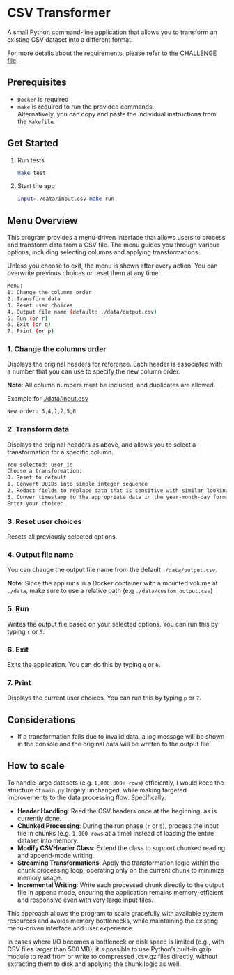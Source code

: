 # CSV Transformer

A small Python command-line application that allows you to transform an existing CSV dataset into a different format.

For more details about the requirements, please refer to the [CHALLENGE file](./CHALLENGE.md).

## Prerequisites

- `Docker` is required
- `make` is required to run the provided commands. \
  Alternatively, you can copy and paste the individual instructions from the `Makefile`.

## Get Started

1. Run tests

   ```sh
   make test
   ```

2. Start the app

   ```sh
   input=./data/input.csv make run
   ```

## Menu Overview

This program provides a menu-driven interface that allows users to process and transform data from a CSV file. The menu guides you through various options, including selecting columns and applying transformations.

Unless you choose to exit, the menu is shown after every action. You can overwrite previous choices or reset them at any time.

```sh
Menu:
1. Change the columns order
2. Transform data
3. Reset user choices
4. Output file name (default: ./data/output.csv)
5. Run (or r)
6. Exit (or q)
7. Print (or p)
```

### 1. Change the columns order

Displays the original headers for reference. Each header is associated with a number that you can use to specify the new column order.

**Note**: All column numbers must be included, and duplicates are allowed.

Example for [./data/input.csv](./data/input.csv)

```sh
New order: 3,4,1,2,5,6
```

### 2. Transform data

Displays the original headers as above, and allows you to select a transformation for a specific column.

```sh
You selected: user_id
Choose a transformation:
0. Reset to default
1. Convert UUIDs into simple integer sequence
2. Redact fields to replace data that is sensitive with similar looking random data
3. Conver timestamp to the appropriate date in the year-month-day format
Enter your choice:
```

### 3. Reset user choices

Resets all previously selected options.

### 4. Output file name

You can change the output file name from the default `./data/output.csv`.

**Note**: Since the app runs in a Docker container with a mounted volume at `./data`, make sure to use a relative path (e.g `./data/custom_output.csv`)

### 5. Run

Writes the output file based on your selected options. You can run this by typing `r` or `5`.

### 6. Exit

Exits the application. You can do this by typing `q` or `6`.

### 7. Print

Displays the current user choices. You can run this by typing `p` or `7`.

## Considerations

- If a transformation fails due to invalid data, a log message will be shown in the console and the original data will be written to the output file.

## How to scale

To handle large datasets (e.g. `1,000,000+ rows`) efficiently, I would keep the structure of `main.py` largely unchanged, while making targeted improvements to the data processing flow. Specifically:

- **Header Handling**: Read the CSV headers once at the beginning, as is currently done.
- **Chunked Processing**: During the run phase (`r` or `5`), process the input file in chunks (e.g. `1,000 rows` at a time) instead of loading the entire dataset into memory.
- **Modify CSVHeader Class**: Extend the class to support chunked reading and append-mode writing.
- **Streaming Transformations**: Apply the transformation logic within the chunk processing loop, operating only on the current chunk to minimize memory usage.
- **Incremental Writing**: Write each processed chunk directly to the output file in append mode, ensuring the application remains memory-efficient and responsive even with very large input files.

This approach allows the program to scale gracefully with available system resources and avoids memory bottlenecks, while maintaining the existing menu-driven interface and user experience.

In cases where I/O becomes a bottleneck or disk space is limited (e.g., with CSV files larger than 500 MB), it's possible to use Python’s built-in gzip module to read from or write to compressed .csv.gz files directly, without extracting them to disk and applying the chunk logic as well.
